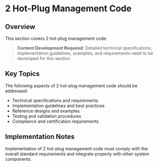 # 2 Hot-Plug Management Code

## Overview

This section covers 2 hot-plug management code.

> **Content Development Required**: Detailed technical specifications, implementation guidelines, examples, and requirements need to be developed for this section.

## Key Topics

The following aspects of 2 hot-plug management code should be addressed:

- Technical specifications and requirements
- Implementation guidelines and best practices
- Reference designs and examples
- Testing and validation procedures
- Compliance and certification requirements

## Implementation Notes

Implementation of 2 hot-plug management code must comply with the overall standard requirements and integrate properly with other system components.

